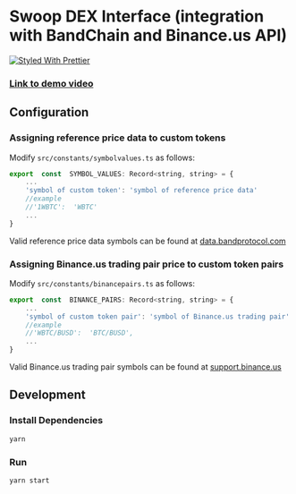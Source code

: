 # Swoop DEX Interface (integration with BandChain and Binance.us API)
[![Styled With Prettier](https://img.shields.io/badge/code_style-prettier-ff69b4.svg)](https://prettier.io/)
### [Link to demo video](https://youtu.be/1wethoG_2XQ)
## Configuration
### Assigning reference price data to custom tokens
Modify `src/constants/symbolvalues.ts` as follows:
```javascript
export  const  SYMBOL_VALUES: Record<string, string> = {
	...	
	'symbol of custom token': 'symbol of reference price data'
	//example
	//'1WBTC':  'WBTC'
	...
}
```
Valid reference price data symbols can be found at [data.bandprotocol.com](https://data.bandprotocol.com/)
### Assigning Binance.us trading pair price to custom token pairs
Modify `src/constants/binancepairs.ts` as follows:
```javascript
export  const  BINANCE_PAIRS: Record<string, string> = {
	...	
	'symbol of custom token pair': 'symbol of Binance.us trading pair'
	//example
	//'WBTC/BUSD':  'BTC/BUSD',
	...
}
```
Valid Binance.us trading pair symbols can be found at [support.binance.us](https://support.binance.us/hc/en-us/articles/360049417674-What-trading-pairs-does-Binance-US-offer-)
## Development

### Install Dependencies

```bash
yarn
```

### Run

```bash
yarn start
```
